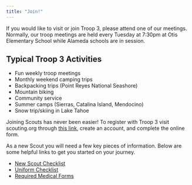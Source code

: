 ```yaml
---
title: "Join!"
---
```


If you would like to visit or join Troop 3, please attend one of our meetings. Normally, our troop meetings are held every Tuesday at 7:30pm at Otis Elementary School while Alameda schools are in session.

## Typical Troop 3 Activities
 - Fun weekly troop meetings
 - Monthly weekend camping trips
 - Backpacking trips (Point Reyes National Seashore)
 - Mountain biking
 - Community service
 - Summer camps (Sierras, Catalina Island, Mendocino)
 - Snow trip/skiing in Lake Tahoe

Joining Scouts has never been easier! To register with Troop 3 visit scouting.org through [this link](https://my.scouting.org/VES/OnlineReg/1.0.0/?tu=UF-MB-023taa0003), create an account, and complete the online form.

As a new Scout you will need a few key pieces of information. Below are some helpful links to get you started on your journey.

* [New Scout Checklist](/new-scout-checklist)
* [Uniform Checklist](https://filestore.scouting.org/filestore/pdf/510-784(24)-Scouts-Uniform-Inspection-Sheet.pdf)
* [Required Medical Forms](https://filestore.scouting.org/filestore/HealthSafety/pdf/680-001_ABC.pdf)